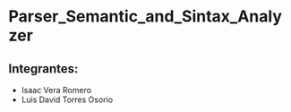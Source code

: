 # Parser_Semantic_and_Sintax_Analyzer
## Integrantes:
* Isaac Vera Romero
* Luis David Torres Osorio
